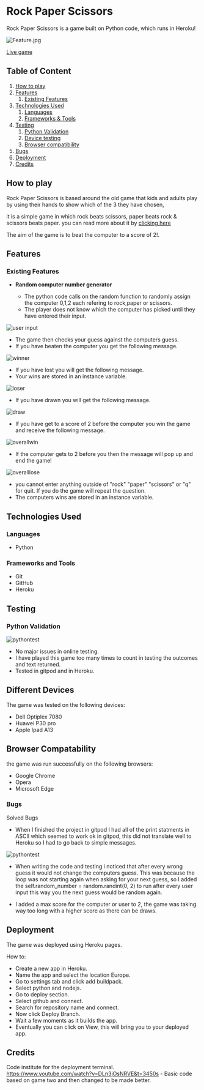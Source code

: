 # Rock Paper Scissors 

Rock Paper Scissors is a game built on Python code, which runs in Heroku!

![Feature.jpg](https://raw.githubusercontent.com/Paulnolan90/p3-RockPaperScissors/main/assets/Main.png)

[Live game](https://rockpaperscissorspn.herokuapp.com/)

## Table of Content

1. [How to play](#how-to-play)
2. [Features](#features)
    1. [Existing Features](#existing-features)
4. [Technologies Used](#technologies-used)
    1. [Languages](#languages)
    2. [Frameworks & Tools](#frameworks-and-tools)
6. [Testing](#testing)
    1. [Python Validation](#Python-validation)
    2. [Device testing](#performing-tests-on-various-devices)
    3. [Browser compatibility](#browser-compatability)
8. [Bugs](#Bugs)
9. [Deployment](#deployment)
10. [Credits](#credits)



## How to play 

Rock Paper Scissors is based around the old game that kids and adults play by using their hands to show which of the 3 they have chosen,

it is a simple game in which rock beats scissors, paper beats rock & scissors beats paper. you can read more about it by [clicking here](https://en.wikipedia.org/wiki/Rock_paper_scissors)

The aim of the game is to beat the computer to a score of 2!.

## Features 

### Existing Features

- __Random computer number generator__

  - The python code calls on the random function to randomly assign the computer 0,1,2 each refering to rock,paper or scissors.
  - The player does not know which the computer has picked until they have entered their input.
  
![user input](https://raw.githubusercontent.com/Paulnolan90/p3-RockPaperScissors/main/assets/userinput.jpg)

  - The game then checks your guess against the computers guess.
  - If you have beaten the computer you get the following message.

![winner](https://raw.githubusercontent.com/Paulnolan90/p3-RockPaperScissors/main/assets/win.jpg)

 - If you have lost you will get the following message.
 - Your wins are stored in an instance variable.

![loser](https://raw.githubusercontent.com/Paulnolan90/p3-RockPaperScissors/main/assets/lose.jpg)

- If you have drawn you will get the following message.

![draw](https://raw.githubusercontent.com/Paulnolan90/p3-RockPaperScissors/main/assets/draw.jpg)

- If you have get to a score of 2 before the computer you win the game and receive the following message.

![overallwin](https://raw.githubusercontent.com/Paulnolan90/p3-RockPaperScissors/main/assets/overallwin.jpg)

- If the computer gets to 2 before you then the message will pop up and end the game!

![overalllose](https://raw.githubusercontent.com/Paulnolan90/p3-RockPaperScissors/main/assets/overalllose.jpg)

- you cannot enter anything outside of "rock" "paper" "scissors" or "q" for quit. If you do the game will repeat the question.
- The computers wins are stored in an instance variable.

## Technologies Used
### Languages

- Python

### Frameworks and Tools

- Git
- GitHub
- Heroku


## Testing 

### Python Validation 

![pythontest](https://raw.githubusercontent.com/Paulnolan90/p3-RockPaperScissors/main/assets/pythonlinter.jpg)

- No major issues in online testing.
- I have played this game too many times to count in testing the outcomes and text returned.
- Tested in gitpod and in Heroku.

## Different Devices

The game was tested on the following devices:

- Dell Optiplex 7080
- Huawei P30 pro
- Apple Ipad A13

## Browser Compatability

the game was run successfully on the following browsers:

- Google Chrome
- Opera
- Microsoft Edge

### Bugs

Solved Bugs


- When I finished the project in gitpod I had all of the print statments in ASCII which seemed to work ok in gitpod, this did not translate well to Heroku so I had to go back to simple messages.

![pythontest](https://raw.githubusercontent.com/Paulnolan90/p3-RockPaperScissors/main/assets/Ascii.jpg)

- When writing the code and testing i noticed that after every wrong guess it would not change the computers guess. This was because the loop was not starting again when asking for your next guess, so I added the self.random_number = random.randint(0, 2) to run after every user input this way you the next guess would be random again.

- I added a max score for the computer or user to 2, the game was taking way too long with a higher score as there can be draws.


## Deployment

The game was deployed using Heroku pages.

How to: 

  - Create a new app in Heroku.
  - Name the app and select the location Europe.
  - Go to settings tab and click add buildpack.
  - Select python and nodejs.
  - Go to deploy section.
  - Select github and connect.
  - Search for repository name and connect.
  - Now click Deploy Branch.
  - Wait a few moments as it builds the app.
  - Eventually you can click on View, this will bring you to your deployed app.


## Credits 

Code institute for the deployment terminal.
https://www.youtube.com/watch?v=DLn3jOsNRVE&t=3450s - Basic code based on game two and then changed to be made better.





